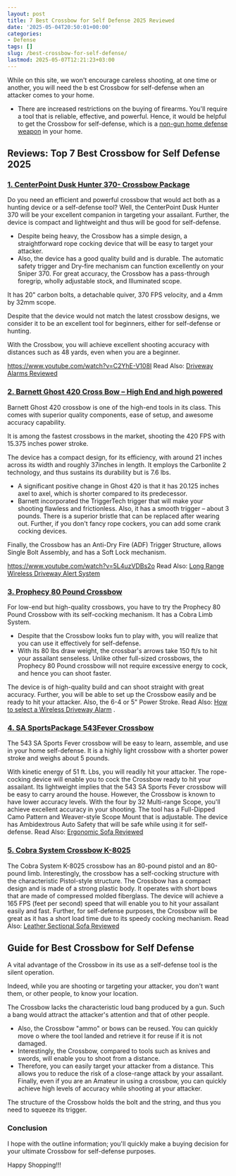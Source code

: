 ```yaml
---
layout: post
title: 7 Best Crossbow for Self Defense 2025 Reviewed
date: '2025-05-04T20:50:01+00:00'
categories:
- Defense
tags: []
slug: /best-crossbow-for-self-defense/
lastmod: 2025-05-07T12:21:23+03:00
---
```


While on this site, we won't encourage careless shooting, at one time or another, you will need the b
est Crossbow for self-defense
when an attacker comes to your home.
- There are increased restrictions on the buying of firearms. You'll require a tool that is reliable, effective, and powerful.
Hence, it would be helpful to get the Crossbow for self-defense, which is a
[non-gun home defense weapon](https://pestpolicy.com/best-self-defense-weapon-besides-gun/)
in your home.
## Reviews: Top 7 Best Crossbow for Self Defense 2025
### [1. CenterPoint Dusk Hunter 370- Crossbow Package](https://www.amazon.com/gp/product/B06Y2L441J/?tag=p-policy-20)
Do you need an efficient and powerful crossbow that would act both as a hunting device or a self-defense tool?
Well, the CenterPoint Dusk Hunter 370 will be your excellent companion in targeting your assailant. Further, the device is compact and lightweight and thus will be good for self-defense.
- Despite being heavy, the Crossbow has a simple design, a straightforward rope cocking device that will be easy to target your attacker.
- Also, the device has a good quality build and is durable. The automatic safety trigger and Dry-fire mechanism can function excellently on your Sniper 370.
For great accuracy, the Crossbow has a pass-through foregrip, wholly adjustable stock, and Illuminated scope.

It has 20" carbon bolts, a detachable quiver, 370 FPS velocity, and a 4mm by 32mm scope.

Despite that the device would not match the latest crossbow designs, we consider it to be an excellent tool for beginners, either for self-defense or hunting.

With the Crossbow, you will achieve excellent shooting accuracy with distances such as 48 yards, even when you are a beginner.

https://www.youtube.com/watch?v=C2YhE-V108I
Read Also:
[Driveway Alarms Reviewed](https://pestpolicy.com/best-driveway-alarms/)
### [2. Barnett Ghost 420 Cross Bow – High End and high powered](https://www.amazon.com/dp/B01MTDH9IB/?tag=p-policy-20)
Barnett Ghost 420 crossbow is one of the high-end tools in its class. This comes with superior quality components, ease of setup, and awesome accuracy capability.

It is among the fastest crossbows in the market, shooting the 420 FPS with 15.375 inches power stroke.

The device has a compact design, for its efficiency, with around 21 inches across its width and roughly 37inches in length. It employs the Carbonlite 2 technology, and thus sustains its durability but is 7.6 lbs.
- A significant positive change in Ghost 420 is that it has 20.125 inches axel to axel, which is shorter compared to its predecessor.
- Barnett incorporated the TriggerTech trigger that will make your shooting flawless and frictionless. Also, it has a smooth trigger – about 3 pounds.
There is a superior bristle that can be replaced after wearing out. Further, if you don't fancy rope cockers, you can add some crank cocking devices.

Finally, the Crossbow has an Anti-Dry Fire (ADF) Trigger Structure, allows Single Bolt Assembly, and has a Soft Lock mechanism.

https://www.youtube.com/watch?v=5L4uzVDBs2o
Read Also:
[Long Range Wireless Driveway Alert System](https://pestpolicy.com/long-range-wireless-driveway-alert-system/)
### [3. Prophecy 80 Pound Crossbow](https://www.amazon.com/dp/B00SI8TZCK/?tag=p-policy-20)
For low-end but high-quality crossbows, you have to try the Prophecy 80 Pound Crossbow with its self-cocking mechanism. It has a Cobra Limb System.
- Despite that the Crossbow looks fun to play with, you will realize that you can use it effectively for self-defense.
- With its 80 lbs draw weight, the crossbar's arrows take 150 ft/s to hit your assailant senseless.
Unlike other full-sized crossbows, the Prophecy 80 Pound crossbow will not require excessive energy to cock, and hence you can shoot faster.

The device is of high-quality build and can shoot straight with great accuracy.
Further, you will be able to set up the Crossbow easily and be ready to hit your attacker. Also, the 6-4 or 5" Power Stroke.
Read Also:
[How to select a Wireless Driveway Alarm](https://pestpolicy.com/how-to-select-a-wireless-driveway-alarm/)
.
### [4. SA Sports](https://www.amazon.com/dp/B007ELWHJ0/?tag=p-policy-20)[Package 543](https://www.amazon.com/dp/B007ELWHJ0/?tag=p-policy-20)[Fever Crossbow](https://www.amazon.com/dp/B007ELWHJ0/?tag=p-policy-20)
The 543 SA Sports Fever crossbow will be easy to learn, assemble, and use in your home self-defense. It is a highly light crossbow with a shorter power stroke and weighs about 5 pounds.

With kinetic energy of 51 ft. Lbs, you will readily hit your attacker.
The rope-cocking device will enable you to cock the Crossbow ready to hit your assailant.
Its lightweight implies that the 543 SA Sports Fever crossbow will be easy to carry around the house. However, the Crossbow is known to have lower accuracy levels.
With the four by 32 Multi-range Scope, you'll achieve excellent accuracy in your shooting.
The tool has a Full-Dipped Camo Pattern and Weaver-style Scope Mount that is adjustable. The device has Ambidextrous Auto Safety that will be safe while using it for self-defense.
Read Also:
[Ergonomic Sofa Reviewed](https://pestpolicy.com/best-ergonomic-sofa/)
### [5. Cobra System Crossbow K-8025](https://www.amazon.com/dp/B00NZ8O1AY/?tag=p-policy-20)
The Cobra System K-8025 crossbow has an 80-pound pistol and an 80-pound limb.
Interestingly, the crossbow has a self-cocking structure with the characteristic Pistol-style structure.
The Crossbow has a compact design and is made of a strong plastic body. It operates with short bows that are made of compressed molded fiberglass.
The device will achieve a 165 FPS (feet per second) speed that will enable you to hit your assailant easily and fast.
Further, for self-defense purposes, the Crossbow will be great as it has a short load time due to its speedy cocking mechanism.
Read Also:
[Leather Sectional Sofa Reviewed](https://pestpolicy.com/best-leather-sectional-sofa/)
## Guide for Best Crossbow for Self Defense
A vital advantage of the Crossbow in its use as a self-defense tool is the silent operation.

Indeed, while you are shooting or targeting your attacker, you don't want them, or other people, to know your location.

The Crossbow lacks the characteristic loud bang produced by a gun. Such a bang would attract the attacker's attention and that of other people.
- Also, the Crossbow "ammo" or bows can be reused. You can quickly move o where the tool landed and retrieve it for reuse if it is not damaged.
- Interestingly, the Crossbow, compared to tools such as knives and swords, will enable you to shoot from a distance.
- Therefore, you can easily target your attacker from a distance. This allows you to reduce the risk of a close-range attack by your assailant.
Finally, even if you are an Amateur in using a crossbow, you can quickly achieve high levels of accuracy while shooting at your attacker.

The structure of the Crossbow holds the bolt and the string, and thus you need to squeeze its trigger.
### Conclusion
I hope with the outline information; you'll quickly make a buying decision for your ultimate Crossbow for self-defense purposes.

Happy Shopping!!!
